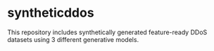 # syntheticddos
This repository includes synthetically generated feature-ready DDoS datasets using 3 different generative models.
